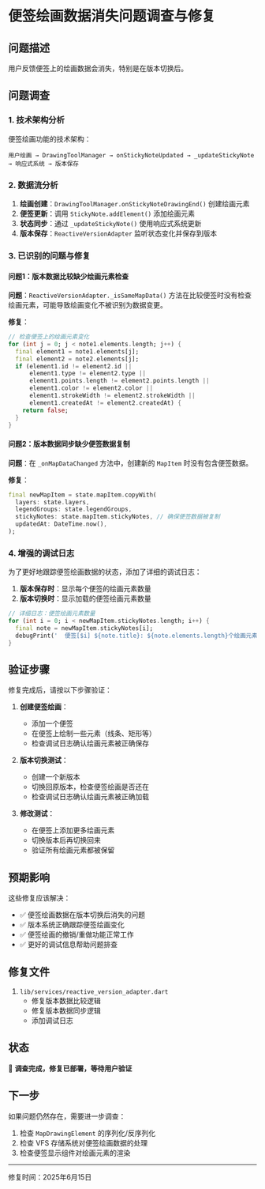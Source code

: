 # 便签绘画数据消失问题调查与修复

## 问题描述
用户反馈便签上的绘画数据会消失，特别是在版本切换后。

## 问题调查

### 1. 技术架构分析
便签绘画功能的技术架构：
```
用户绘画 → DrawingToolManager → onStickyNoteUpdated → _updateStickyNote → 响应式系统 → 版本保存
```

### 2. 数据流分析
1. **绘画创建**：`DrawingToolManager.onStickyNoteDrawingEnd()` 创建绘画元素
2. **便签更新**：调用 `StickyNote.addElement()` 添加绘画元素
3. **状态同步**：通过 `_updateStickyNote()` 使用响应式系统更新
4. **版本保存**：`ReactiveVersionAdapter` 监听状态变化并保存到版本

### 3. 已识别的问题与修复

#### 问题1：版本数据比较缺少绘画元素检查
**问题**：`ReactiveVersionAdapter._isSameMapData()` 方法在比较便签时没有检查绘画元素，可能导致绘画变化不被识别为数据变更。

**修复**：
```dart
// 检查便签上的绘画元素变化
for (int j = 0; j < note1.elements.length; j++) {
  final element1 = note1.elements[j];
  final element2 = note2.elements[j];
  if (element1.id != element2.id ||
      element1.type != element2.type ||
      element1.points.length != element2.points.length ||
      element1.color != element2.color ||
      element1.strokeWidth != element2.strokeWidth ||
      element1.createdAt != element2.createdAt) {
    return false;
  }
}
```

#### 问题2：版本数据同步缺少便签数据复制
**问题**：在 `_onMapDataChanged` 方法中，创建新的 `MapItem` 时没有包含便签数据。

**修复**：
```dart
final newMapItem = state.mapItem.copyWith(
  layers: state.layers,
  legendGroups: state.legendGroups,
  stickyNotes: state.mapItem.stickyNotes, // 确保便签数据被复制
  updatedAt: DateTime.now(),
);
```

### 4. 增强的调试日志
为了更好地跟踪便签绘画数据的状态，添加了详细的调试日志：

1. **版本保存时**：显示每个便签的绘画元素数量
2. **版本切换时**：显示加载的便签绘画元素数量

```dart
// 详细日志：便签绘画元素数量
for (int i = 0; i < newMapItem.stickyNotes.length; i++) {
  final note = newMapItem.stickyNotes[i];
  debugPrint('  便签[$i] ${note.title}: ${note.elements.length}个绘画元素');
}
```

## 验证步骤

修复完成后，请按以下步骤验证：

1. **创建便签绘画**：
   - 添加一个便签
   - 在便签上绘制一些元素（线条、矩形等）
   - 检查调试日志确认绘画元素被正确保存

2. **版本切换测试**：
   - 创建一个新版本
   - 切换回原版本，检查便签绘画是否还在
   - 检查调试日志确认绘画元素被正确加载

3. **修改测试**：
   - 在便签上添加更多绘画元素
   - 切换版本后再切换回来
   - 验证所有绘画元素都被保留

## 预期影响

这些修复应该解决：
- ✅ 便签绘画数据在版本切换后消失的问题
- ✅ 版本系统正确跟踪便签绘画变化
- ✅ 便签绘画的撤销/重做功能正常工作
- ✅ 更好的调试信息帮助问题排查

## 修复文件

1. `lib/services/reactive_version_adapter.dart`
   - 修复版本数据比较逻辑
   - 修复版本数据同步逻辑
   - 添加调试日志

## 状态
🔄 **调查完成，修复已部署，等待用户验证**

## 下一步
如果问题仍然存在，需要进一步调查：
1. 检查 `MapDrawingElement` 的序列化/反序列化
2. 检查 VFS 存储系统对便签绘画数据的处理
3. 检查便签显示组件对绘画元素的渲染

---
修复时间：2025年6月15日
